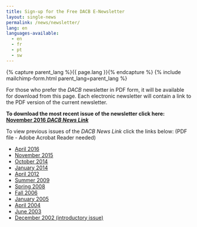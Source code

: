 ```yaml
---
title: Sign-up for the Free DACB E-Newsletter
layout: single-news
permalink: /news/newsletter/
lang: en
languages-available:                         
  - en
  - fr
  - pt
  - sw
---
```

<!--CONTACT FORM -->
{% capture parent_lang %}{{ page.lang }}{% endcapture %}
{% include mailchimp-form.html parent_lang=parent_lang %}

<!-- PAST ISSUES -->
For those who prefer the _DACB_ newsletter  in PDF form, it will be available for download from this page. Each electronic newsletter will contain a link to the PDF version of the current newsletter.  

**To download the most recent issue of the newsletter click here: [November 2016 _DACB News Link_]({{site.url}}/resources/newsletter/newsletter-nov-2016.pdf)**

To view previous issues of the _DACB News Link_ click the links below: (PDF file - Adobe Acrobat Reader needed)  

*   [April 2016]({{site.url}}/resources/newsletter/newsletter-april-2016-rev.pdf)  
*   [November 2015]({{site.url}}/resources/newsletter/newsletter-nov-2015.pdf)  
*   [October 2014]({{site.url}}/resources/newsletter/newsletter-oct-2014.pdf)  
*   [January 2014]({{site.url}}/resources/newsletter/newsletter-jan-2014.pdf)  
*   [April 2012]({{site.url}}/resources/newsletter/newsletter-april-2012.pdf)  
*   [Summer 2009]({{site.url}}/resources/newsletter/newsletter-summer-2009.pdf)  
*   [Spring 2008]({{site.url}}/resources/newsletter/newsletter-spring-2008.pdf)  
*   [Fall 2006]({{site.url}}/resources/newsletter/newsletter-fall-2006.pdf)  
*   [January 2005]({{site.url}}/resources/newsletter/newsletter-jan-2005.pdf)  
*   [April 2004]({{site.url}}/resources/newsletter/newsletter-april-2004.pdf)  
*   [June 2003]({{site.url}}/resources/newsletter/newsletter-june-2003.pdf)  
*   [December 2002 (introductory issue)]({{site.url}}/resources/newsletter/newsletter-dec-2002.pdf)  
